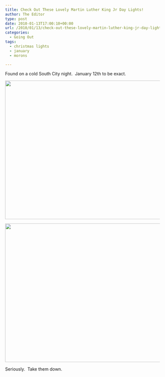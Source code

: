 ```yaml
---
title: Check Out These Lovely Martin Luther King Jr Day Lights!
author: The Editor
type: post
date: 2010-01-13T17:00:10+00:00
url: /2010/01/13/check-out-these-lovely-martin-luther-king-jr-day-lights/
categories:
  - Going Out
tags:
  - christmas lights
  - january
  - morons

---
```

Found on a cold South City night.  January 12th to be exact.

[<img class="aligncenter size-full wp-image-2857" title="jan_lights1" src="http://punchingkitty.com/wp-content/uploads/2010/01/jan_lights1.jpg" alt="" width="600" height="450" srcset="http://media.punchingkitty.com/wordpress/2010/01/jan_lights1.jpg 600w, http://media.punchingkitty.com/wordpress/2010/01/jan_lights1-300x225.jpg 300w" sizes="(max-width: 600px) 100vw, 600px" />][1][][2]

[<img class="aligncenter size-full wp-image-2858" title="jan_lights2" src="http://punchingkitty.com/wp-content/uploads/2010/01/jan_lights2.jpg" alt="" width="600" height="450" srcset="http://media.punchingkitty.com/wordpress/2010/01/jan_lights2.jpg 600w, http://media.punchingkitty.com/wordpress/2010/01/jan_lights2-300x225.jpg 300w" sizes="(max-width: 600px) 100vw, 600px" />][2]

Seriously.  Take them down.

 [1]: http://punchingkitty.com/wp-content/uploads/2010/01/jan_lights1.jpg
 [2]: http://punchingkitty.com/wp-content/uploads/2010/01/jan_lights2.jpg